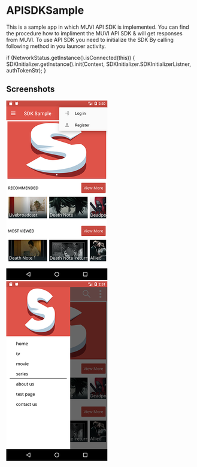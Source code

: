 # APISDKSample
This is a sample app in which MUVI API SDK is implemented.
You can find the procedure how to impliment the MUVI API SDK & will get responses from MUVI. To use API SDK you need to initialize the SDK By calling following method in you launcer activity.

if (NetworkStatus.getInstance().isConnected(this)) 
       {
         SDKInitializer.getInstance().init(Context,  SDKInitializer.SDKInitializerListner, authTokenStr);
        }
        
        
Screenshots
-----------
[![mutt dark](https://github.com/Muvidevelopers/APISDKSample/blob/master/Screenshot_1.png)](https://github.com/Muvidevelopers/APISDKSample/blob/master/Screenshot_1.png)
[![mutt dark](https://github.com/Muvidevelopers/APISDKSample/blob/master/Screenshot_2.png)](https://github.com/Muvidevelopers/APISDKSample/blob/master/Screenshot_2.png)